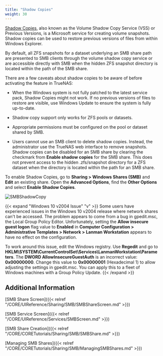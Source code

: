 ```yaml
---
title: "Shadow Copies"
weight: 30
---
```


[Shadow Copies](https://docs.microsoft.com/en-us/windows-server/storage/file-server/volume-shadow-copy-service), also known as the Volume Shadow Copy Service (VSS) or Previous Versions, is a Microsoft service for creating volume snapshots.
Shadow copies can be used to restore previous versions of files from within Windows Explorer.

By default, all ZFS snapshots for a dataset underlying an SMB share path are presented to SMB clients through the volume shadow copy service or are accessible directly with SMB when the hidden ZFS snapshot directory is located within the path of the SMB share.

There are a few caveats about shadow copies to be aware of before activating the feature in TrueNAS:

* When the Windows system is not fully patched to the latest service pack, Shadow Copies might not work. 
  If no previous versions of files to restore are visible, use Windows Update to ensure the system is fully up-to-date.

* Shadow copy support only works for ZFS pools or datasets.

* Appropriate permissions must be configured on the pool or dataset shared by SMB.

* Users cannot use an SMB client to delete shadow copies. Instead, the administrator use the TrueNAS web interface to remove snapshots. 
  Shadow copies can be disabled for an SMB share by clearing the checkmark from **Enable shadow copies** for the SMB share. 
  This does not prevent access to the hidden <file>.zfs/snapshot</file> directory for a ZFS dataset when the directory is located within the path for an SMB share.
  
To enable Shadow Copies, go to **Sharing > Windows Shares (SMB)** and **Edit** an existing share.
Open the **Advanced Options**, find the **Other Options** and select **Enable Shadow Copies**.

![SMBShadowCopy](/images/CORE/12.0/SharingSMBAddAdvanced.png "Enabling Shadow Copies")

{{< expand "Windows 10 v2004 Issue" "v" >}}
Some users have experienced issues in the Windows 10 v2004 release where network shares can't be accessed. The problem appears to come from a bug in <file>gpedit.msc</file>, the Local Group Policy Editor. Unfortunately, setting the **Allow insecure guest logon** flag value to **Enabled** in **Computer Configuration > Administrative Templates > Network > Lanman Workstation** appears to have no effect on the configuration.

To work around this issue, edit the Windows registry. Use **Regedit** and go to **HKLM\SYSTEM\CurrentControlSet\Services\LanmanWorkstation\Parameters**.
The **DWORD AllowInsecureGuestAuth** is an incorrect value: **0x00000000**. Change this value to **0x00000001** (Hexadecimal 1) to allow adjusting the settings in <file>gpedit.msc</file>.
You can apply this to a fleet of Windows machines with a Group Policy Update.
{{< /expand >}}

## Additional Information

[SMB Share Screen]({{< relref "/CORE/UIReference/Sharing/SMB/SMBShareScreen.md" >}})

[SMB Service Screen]({{< relref "/CORE/UIReference/Services/SMBScreen.md" >}})

[SMB Share Creation]({{< relref "/CORE/CORETutorials/Sharing/SMB/SMBShare.md" >}})

[Managing SMB Shares]({{< relref "/CORE/CORETutorials/Sharing/SMB/ManagingSMBShares.md" >}})